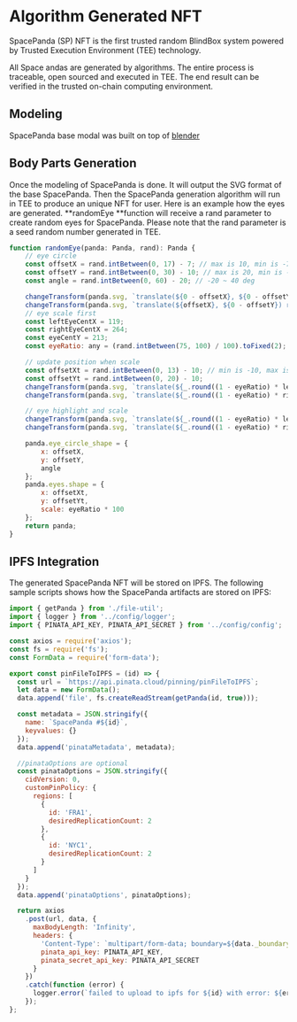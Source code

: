 # Algorithm Generated NFT

SpacePanda (SP) NFT is the first trusted random BlindBox system powered by Trusted Execution Environment (TEE) technology.

All Space andas are generated by algorithms. The entire process is traceable, open sourced and executed in TEE. The end result can be verified in the trusted on-chain computing environment.

## Modeling

SpacePanda base modal was built on top of [blender](https://www.blender.org)

## Body Parts Generation

Once the modeling of SpacePanda is done. It will output the SVG format of the base SpacePanda. Then the SpacePanda generation algorithm will run in TEE to produce an unique NFT for user. Here is an example how the eyes are generated. **randomEye **function will receive a rand parameter to create random eyes for SpacePanda. Please note that the rand parameter is a seed random number generated in TEE.

```javascript
function randomEye(panda: Panda, rand): Panda {
    // eye circle
    const offsetX = rand.intBetween(0, 17) - 7; // max is 10, min is -7
    const offsetY = rand.intBetween(0, 30) - 10; // max is 20, min is -10
    const angle = rand.intBetween(0, 60) - 20; // -20 ~ 40 deg

    changeTransform(panda.svg, `translate(${0 - offsetX}, ${0 - offsetY}) rotate(${angle}, 285 217)`, 'transfer-reye');
    changeTransform(panda.svg, `translate(${offsetX}, ${0 - offsetY}) rotate(${0 - angle}, 96 217)`, 'transfer-leye');
    // eye scale first
    const leftEyeCentX = 119;
    const rightEyeCentX = 264;
    const eyeCentY = 213;
    const eyeRatio: any = (rand.intBetween(75, 100) / 100).toFixed(2);

    // update position when scale
    const offsetXt = rand.intBetween(0, 13) - 10; // min is -10, max is 3
    const offsetYt = rand.intBetween(0, 20) - 10;
    changeTransform(panda.svg, `translate(${_.round((1 - eyeRatio) * leftEyeCentX) + offsetXt}, ${_.round((1 - eyeRatio) * eyeCentY) - offsetYt}) scale(${eyeRatio})`, 'transfer-ltong');
    changeTransform(panda.svg, `translate(${_.round((1 - eyeRatio) * rightEyeCentX) - offsetXt}, ${_.round((1 - eyeRatio) * eyeCentY) - offsetYt}) scale(${eyeRatio})`, 'transfer-rtong');

    // eye highlight and scale
    changeTransform(panda.svg, `translate(${_.round((1 - eyeRatio) * leftEyeCentX) + offsetXt}, ${_.round((1 - eyeRatio) * eyeCentY) - offsetYt}) scale(${eyeRatio})`, 'transfer-ltong-light');
    changeTransform(panda.svg, `translate(${_.round((1 - eyeRatio) * rightEyeCentX) - offsetXt}, ${_.round((1 - eyeRatio) * eyeCentY) - offsetYt}) scale(${eyeRatio})`, 'transfer-rtong-light');

    panda.eye_circle_shape = {
        x: offsetX,
        y: offsetY,
        angle
    };
    panda.eyes.shape = {
        x: offsetXt,
        y: offsetYt,
        scale: eyeRatio * 100
    };
    return panda;
}
```



## IPFS Integration

The generated SpacePanda NFT will be stored on IPFS. The following sample scripts shows how the SpacePanda artifacts are stored on IPFS:

```javascript
import { getPanda } from './file-util';
import { logger } from '../config/logger';
import { PINATA_API_KEY, PINATA_API_SECRET } from '../config/config';

const axios = require('axios');
const fs = require('fs');
const FormData = require('form-data');

export const pinFileToIPFS = (id) => {
  const url = `https://api.pinata.cloud/pinning/pinFileToIPFS`;
  let data = new FormData();
  data.append('file', fs.createReadStream(getPanda(id, true)));

  const metadata = JSON.stringify({
    name: `SpacePanda #${id}`,
    keyvalues: {}
  });
  data.append('pinataMetadata', metadata);

  //pinataOptions are optional
  const pinataOptions = JSON.stringify({
    cidVersion: 0,
    customPinPolicy: {
      regions: [
        {
          id: 'FRA1',
          desiredReplicationCount: 2
        },
        {
          id: 'NYC1',
          desiredReplicationCount: 2
        }
      ]
    }
  });
  data.append('pinataOptions', pinataOptions);

  return axios
    .post(url, data, {
      maxBodyLength: 'Infinity',
      headers: {
        'Content-Type': `multipart/form-data; boundary=${data._boundary}`,
        pinata_api_key: PINATA_API_KEY,
        pinata_secret_api_key: PINATA_API_SECRET
      }
    })
    .catch(function (error) {
      logger.error(`failed to upload to ipfs for ${id} with error: ${error.toString()}`)
    });
};

```
